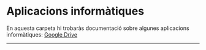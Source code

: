 # Aplicacions informàtiques

En aquesta carpeta hi trobaràs documentació sobre algunes aplicacions informàtiques: <a href="https://drive.google.com/drive/folders/1g5gZDe6DNZk6NLCHyq6gh1gowrnwG6tb?usp=drive_link" target="_blank">Google Drive</a>

---
